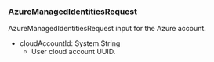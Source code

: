### AzureManagedIdentitiesRequest
AzureManagedIdentitiesRequest input for the Azure account.

- cloudAccountId: System.String
  - User cloud account UUID.
